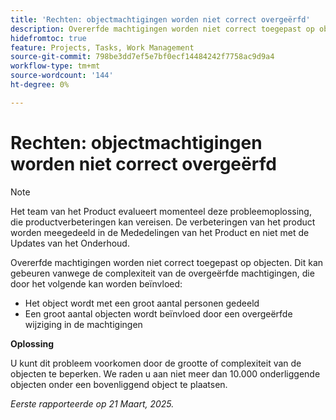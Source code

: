 ```yaml
---
title: 'Rechten: objectmachtigingen worden niet correct overgeërfd'
description: Overerfde machtigingen worden niet correct toegepast op objecten. Dit kan gebeuren vanwege de complexiteit van de overgeërfde machtigingen.
hidefromtoc: true
feature: Projects, Tasks, Work Management
source-git-commit: 798be3dd7ef5e7bf0ecf14484242f7758ac9d9a4
workflow-type: tm+mt
source-wordcount: '144'
ht-degree: 0%

---
```



# Rechten: objectmachtigingen worden niet correct overgeërfd

>[!NOTE]
>
>Het team van het Product evalueert momenteel deze probleemoplossing, die productverbeteringen kan vereisen. De verbeteringen van het product worden meegedeeld in de Mededelingen van het Product en niet met de Updates van het Onderhoud.

Overerfde machtigingen worden niet correct toegepast op objecten. Dit kan gebeuren vanwege de complexiteit van de overgeërfde machtigingen, die door het volgende kan worden beïnvloed:

* Het object wordt met een groot aantal personen gedeeld
* Een groot aantal objecten wordt beïnvloed door een overgeërfde wijziging in de machtigingen

**Oplossing**

U kunt dit probleem voorkomen door de grootte of complexiteit van de objecten te beperken. We raden u aan niet meer dan 10.000 onderliggende objecten onder een bovenliggend object te plaatsen.

_Eerste rapporteerde op 21 Maart, 2025._
